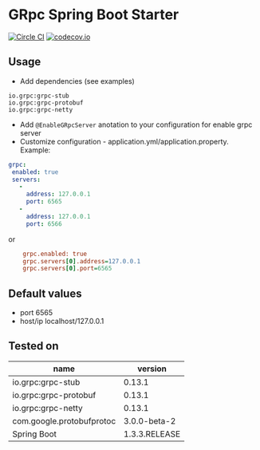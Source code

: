 # GRpc Spring Boot Starter
[![Circle CI](https://circleci.com/gh/lavcraft/grpc-spring-boot-starter/tree/master.svg?style=svg)](https://circleci.com/gh/lavcraft/grpc-spring-boot-starter/tree/master)
[![codecov.io](https://codecov.io/github/lavcraft/grpc-spring-boot-starter/coverage.svg?branch=master)](https://codecov.io/github/lavcraft/grpc-spring-boot-starter?branch=master)

## Usage

* Add dependencies (see examples)

```
io.grpc:grpc-stub
io.grpc:grpc-protobuf
io.grpc:grpc-netty
```    
    
* Add `@EnableGRpcServer` anotation to your configuration for enable grpc server
* Customize configuration - application.yml/application.property. Example:

```YAML
grpc:
 enabled: true
 servers:
   -
     address: 127.0.0.1
     port: 6565
   -
     address: 127.0.0.1
     port: 6566
```

or

```ini  
    grpc.enabled: true
    grpc.servers[0].address=127.0.0.1
    grpc.servers[0].port=6565
```    

## Default values

* port 6565
* host/ip localhost/127.0.0.1

## Tested on

| name                      | version       |
| ---                       | ---           |
| io.grpc:grpc-stub         | 0.13.1        |
| io.grpc:grpc-protobuf     | 0.13.1        |
| io.grpc:grpc-netty        | 0.13.1        |
| com.google.protobufprotoc | 3.0.0-beta-2  |
| Spring Boot               | 1.3.3.RELEASE |
